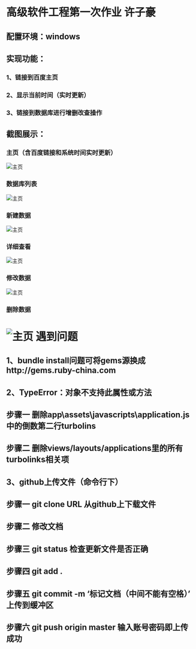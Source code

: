 高级软件工程第一次作业 许子豪
==
配置环境：windows
--
实现功能：
--
### 1、链接到百度主页
### 2、显示当前时间（实时更新）
### 3、链接到数据库进行增删改查操作
截图展示：
--
### 主页（含百度链接和系统时间实时更新）
![主页](https://github.com/ucasxzzzh/ASE_homework1/blob/master/screenshot/%E4%B8%BB%E9%A1%B5.png)
### 数据库列表
![主页](https://github.com/ucasxzzzh/ASE_homework1/blob/master/screenshot/%E6%95%B0%E6%8D%AE%E5%BA%93%E5%88%97%E8%A1%A8.png)
### 新建数据
![主页](https://github.com/ucasxzzzh/ASE_homework1/blob/master/screenshot/%E6%96%B0%E5%BB%BA%E6%95%B0%E6%8D%AE%E5%BA%93.png)
### 详细查看
![主页](https://github.com/ucasxzzzh/ASE_homework1/blob/master/screenshot/%E8%AF%A6%E7%BB%86%E6%9F%A5%E7%9C%8B.png)
### 修改数据
![主页](https://github.com/ucasxzzzh/ASE_homework1/blob/master/screenshot/%E4%BF%AE%E6%94%B9%E6%95%B0%E6%8D%AE.png)
### 删除数据
![主页](https://github.com/ucasxzzzh/ASE_homework1/blob/master/screenshot/%E5%88%A0%E9%99%A4%E6%95%B0%E6%8D%AE.png)
遇到问题
==
1、bundle install问题可将gems源换成http://gems.ruby-china.com
--
2、TypeError：对象不支持此属性或方法
--
## 步骤一  删除app\assets\javascripts\application.js中的倒数第二行turbolins
## 步骤二  删除views/layouts/applications里的所有turbolinks相关项
3、github上传文件（命令行下）
--
## 步骤一  git clone URL 从github上下载文件
## 步骤二  修改文档
## 步骤三  git status 检查更新文件是否正确
## 步骤四  git add .
## 步骤五  git commit -m ‘标记文档（中间不能有空格）’ 上传到缓冲区
## 步骤六  git push origin master 输入账号密码即上传成功
